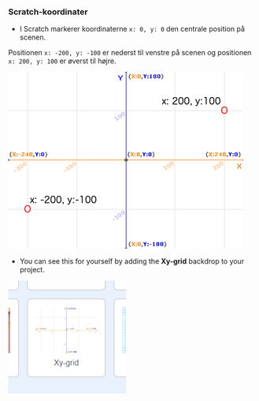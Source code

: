 ### Scratch-koordinater

+ I Scratch markerer koordinaterne `x: 0, y: 0` den centrale position på scenen.

Positionen `x: -200, y: -100` er nederst til venstre på scenen og positionen `x: 200, y: 100` er øverst til højre.

![Scene-koordinater](images/coordinates-stage.png)

+ You can see this for yourself by adding the **Xy-grid** backdrop to your project.

![Scene-koordinater](images/coordinates-backdrop.png)